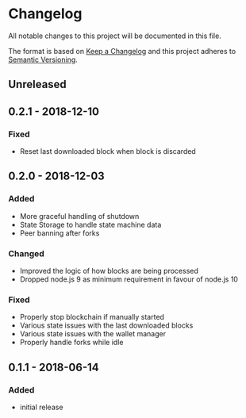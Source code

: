 # Changelog

All notable changes to this project will be documented in this file.

The format is based on [Keep a Changelog](http://keepachangelog.com/en/1.0.0/)
and this project adheres to [Semantic Versioning](http://semver.org/spec/v2.0.0.html).

## Unreleased

## 0.2.1 - 2018-12-10

### Fixed

- Reset last downloaded block when block is discarded

## 0.2.0 - 2018-12-03

### Added

- More graceful handling of shutdown
- State Storage to handle state machine data
- Peer banning after forks

### Changed

- Improved the logic of how blocks are being processed
- Dropped node.js 9 as minimum requirement in favour of node.js 10

### Fixed

- Properly stop blockchain if manually started
- Various state issues with the last downloaded blocks
- Various state issues with the wallet manager
- Properly handle forks while idle

## 0.1.1 - 2018-06-14

### Added

- initial release
